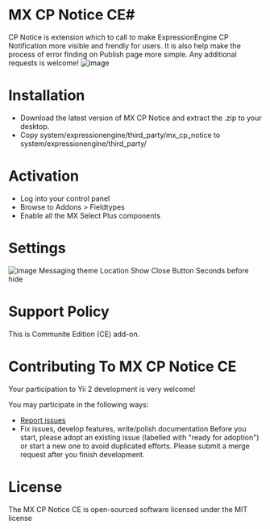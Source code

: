 # MX CP Notice CE#

CP Notice is extension  which to call to make ExpressionEngine CP Notification more visible and frendly for users.
It is also help make the process of error finding on Publish page more simple. Any additional requests is welcome!
![image](http://cl.ly/image/333p0d390J1V/Screenshot%20Oct%2013%2016.57.50.png)

# Installation
* Download the latest version of MX CP Notice and extract the .zip to your desktop.
* Copy system/expressionengine/third_party/mx_cp_notice to system/expressionengine/third_party/

# Activation
* Log into your control panel
* Browse to Addons > Fieldtypes
* Enable all the MX Select Plus components

# Settings
![image](http://cl.ly/image/1g0r3u1y0y3J/Screenshot%20Oct%2013%2016.55.22.png)
Messaging theme
Location
Show Close Button
Seconds before hide

# Support Policy 
This is Communite Edition (CE) add-on.

# Contributing To MX CP Notice CE

Your participation to Yii 2 development is very welcome!

You may participate in the following ways:

* [Report issues](https://github.com/MaxLazar/mx_cp_notice/issues)
* Fix issues, develop features, write/polish documentation
Before you start, please adopt an existing issue (labelled with "ready for adoption") or start a new one to avoid duplicated efforts.
Please submit a merge request after you finish development.
 

# License 

The MX CP Notice CE is open-sourced software licensed under the MIT license